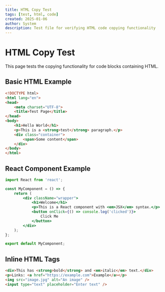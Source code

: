 ```yaml
---
title: HTML Copy Test
tags: [test, html, code]
created: 2025-01-06
author: System
description: Test file for verifying HTML code copying functionality
---
```


# HTML Copy Test

This page tests the copying functionality for code blocks containing HTML.

## Basic HTML Example

```html
<!DOCTYPE html>
<html lang="en">
<head>
    <meta charset="UTF-8">
    <title>Test Page</title>
</head>
<body>
    <h1>Hello World</h1>
    <p>This is a <strong>test</strong> paragraph.</p>
    <div class="container">
        <span>Some content</span>
    </div>
</body>
</html>
```

## React Component Example

```jsx
import React from 'react';

const MyComponent = () => {
    return (
        <div className="wrapper">
            <h1>Welcome</h1>
            <p>This is a React component with <em>JSX</em> syntax.</p>
            <button onClick={() => console.log('clicked')}>
                Click Me
            </button>
        </div>
    );
};

export default MyComponent;
```

## Inline HTML Tags

```html
<div>This has <strong>bold</strong> and <em>italic</em> text.</div>
<p>Links: <a href="https://example.com">Example</a></p>
<img src="image.jpg" alt="An image" />
<input type="text" placeholder="Enter text" />
```
